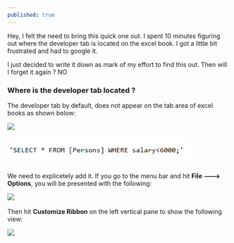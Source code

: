 ```yaml
---
published: true
---
```



Hey, I felt the need to bring this quick one out. I spent 10 minutes figuring out where the developer tab is  located on the excel book. I got a little bit frustrated and had to google it. 

I just decided to write it down as mark of my effort to find this out. Then will I forget it again ? NO

### Where is the developer tab located ?
The developer tab by default, does not appear on the tab area of excel books as shown below:



![]({{site.baseurl}}//images/excel_1_.PNG)








![png](/images/sql_opt1.PNG)






We need to explicetely add it. If you go to the menu bar and hit **File ---> Options**, you will be  presented with the following:


![]({{site.baseurl}}//images/excel_2.PNG)



Then hit **Customize Ribbon** on the left vertical pane to show the following view:


![]({{site.baseurl}}//images/excel_3_.PNG)
